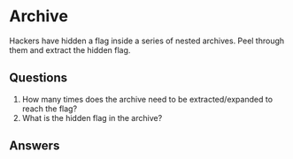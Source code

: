 # Archive
Hackers have hidden a flag inside a series of nested archives. Peel through them and extract the hidden flag.

## Questions
1. How many times does the archive need to be extracted/expanded to reach the flag?
2. What is the hidden flag in the archive?	

## Answers
